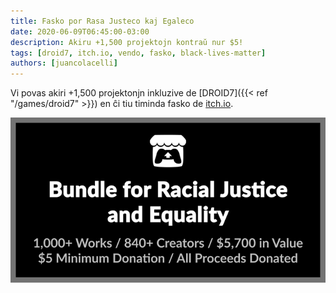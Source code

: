 ```yaml
---
title: Fasko por Rasa Justeco kaj Egaleco
date: 2020-06-09T06:45:00-03:00
description: Akiru +1,500 projektojn kontraŭ nur $5!
tags: [droid7, itch.io, vendo, fasko, black-lives-matter]
authors: [juancolacelli]
---
```


Vi povas akiri +1,500 projektonjn inkluzive de [DROID7]({{< ref "/games/droid7" >}}) en ĉi tiu timinda fasko de [itch.io](https://juancolacelli.itch.io).

[![Fasko](bundle.png)](https://itch.io/b/520/bundle-for-racial-justice-and-equality)
